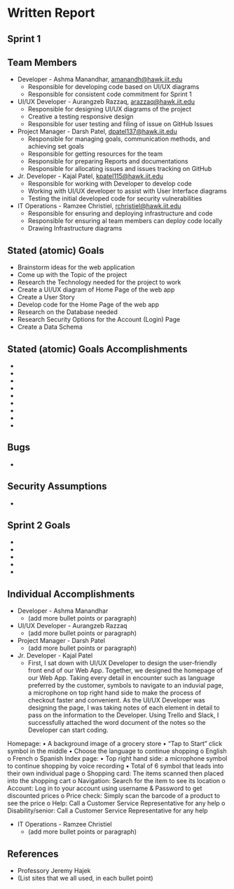 # Written Report

## Sprint 1

## Team Members

* Developer - Ashma Manandhar, amanandh@hawk.iit.edu
  * Responsible for developing code based on UI/UX diagrams
  * Responsible for consistent code commitment for Sprint 1
* UI/UX Developer - Aurangzeb Razzaq, arazzaq@hawk.iit.edu
  * Responsible for designing UI/UX diagrams of the project
  * Creative a testing responsive design
  * Responsible for user testing and filing of issue on GitHub Issues
* Project Manager - Darsh Patel, dpatel137@hawk.iit.edu
  * Responsible for managing goals, communication methods, and achieving set goals
  * Responsible for getting resources for the team
  * Responsible for preparing Reports and documentations
  * Responsible for allocating issues and issues tracking on GitHub
* Jr. Developer - Kajal Patel, kpatel115@hawk.iit.edu
  * Responsible for working with Developer to develop code 
  * Working with UI/UX developer to assist with User Interface diagrams
  * Testing the initial developed code for security vulnerabilities
* IT Operations - Ramzee Christiel, rchristiel@hawk.iit.edu
  * Responsible for ensuring and deploying infrastructure and code
  * Responsible for ensuring al team members can deploy code locally
  * Drawing Infrastructure diagrams 

## Stated (atomic) Goals

* Brainstorm ideas for the web application
* Come up with the Topic of the project
* Research the Technology needed for the project to work
* Create a UI/UX diagram of Home Page of the web app
* Create a User Story
* Develop code for the Home Page of the web app
* Research on the Database needed 
* Research Security Options for the Account (Login) Page
* Create a Data Schema

## Stated (atomic) Goals Accomplishments
* 
* 
* 
* 
* 
* 
* 
* 
*  

## Bugs
* 

## Security Assumptions
* 

## Sprint 2 Goals
* 
* 
* 
* 
* 

## Individual Accomplishments
* Developer - Ashma Manandhar
  * (add more bullet points or paragraph) 
* UI/UX Developer - Aurangzeb Razzaq
  * (add more bullet points or paragraph)
* Project Manager - Darsh Patel
  * (add more bullet points or paragraph)
* Jr. Developer - Kajal Patel
  * First, I sat down with UI/UX Developer to design the user-friendly front end of our Web App. Together, we designed the homepage of our Web App. Taking every detail in encounter such as language preferred by the customer, symbols to navigate to an induvial page, a microphone on top right hand side to make the process of checkout faster and convenient. As the UI/UX Developer was designing the page, I was taking notes of each element in detail to pass on the information to the Developer. Using Trello and Slack, I successfully attached the word document of the notes so the Developer can start coding. 

Homepage: 
•	A background image of a grocery store
•	“Tap to Start” click symbol in the middle 
•	Choose the language to continue shopping 
o	English
o	French
o	Spanish 
Index page:
•	Top right hand side: a microphone symbol to continue shopping by voice recording
•	Total of 6 symbol that leads into their own individual page
o	Shopping card: The items scanned then placed into the shopping cart
o	Navigation: Search for the item to see its location 
o	Account: Log in to your account using username & Password to get discounted prices
o	Price check: Simply scan the barcode of a product to see the price
o	Help: Call a Customer Service Representative for any help
o	Disability/senior: Call a Customer Service Representative for any help  

* IT Operations - Ramzee Christiel
  * (add more bullet points or paragraph)

## References
* Professory Jeremy Hajek
* (List sites that we all used, in each bullet point)
